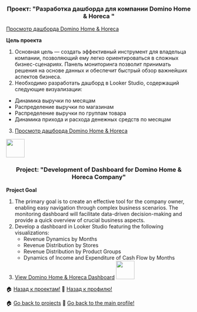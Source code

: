 <h3 align="center">Проект: "Разработка дашборда для компании Domino Home & Horeca "</h3>


<a href="https://lookerstudio.google.com/reporting/ff9828c4-6372-42c0-b6f6-e089580f3797/page/p_rejageegbd"> Просмотр дашборда  Domino Home & Horeca </a>


**Цель проекта**
1. Основная цель — создать эффективный инструмент для владельца компании, позволяющий ему легко ориентироваться в сложных бизнес-сценариях. Панель мониторинга позволит принимать решения на основе данных и обеспечит быстрый обзор важнейших аспектов бизнеса.
2. Необходимо разработать дашборд в Looker Studio, содержащий следующие визуализации:
  - Динамика выручки по месяцам
  - Распределение выручки по магазинам
  - Распределение выручки по группам товара
  - Динамика прихода и расхода денежных средств по месяцам

3.    <a href="https://lookerstudio.google.com/reporting/ff9828c4-6372-42c0-b6f6-e089580f3797/page/p_rejageegbd"> Просмотр дашборда  Domino Home & Horeca </a>
  <img src="https://media.giphy.com/media/VHI6svvhu5xuqzyAoM/giphy.gif" width="50px"/>
</h1>


<h3 align="center">Project: "Development of Dashboard for Domino Home & Horeca Company"</h3>

**Project Goal**
1. The primary goal is to create an effective tool for the company owner, enabling easy navigation through complex business scenarios. The monitoring dashboard will facilitate data-driven decision-making and provide a quick overview of crucial business aspects.
2. Develop a dashboard in Looker Studio featuring the following visualizations:
   - Revenue Dynamics by Months
   - Revenue Distribution by Stores
   - Revenue Distribution by Product Groups
   - Dynamics of Income and Expenditure of Cash Flow by Months
3. [View Domino Home & Horeca Dashboard](https://lookerstudio.google.com/reporting/ff9828c4-6372-42c0-b6f6-e089580f3797/page/p_rejageegbd)
   <img src="https://media.giphy.com/media/VHI6svvhu5xuqzyAoM/giphy.gif" width="50px"/>
</h1>



🏠  <a href="https://github.com/MalykhinViktor/Date_analytics_real_data">Назад к проектам!</a>
:office:  <a href="https://github.com/MalykhinViktor" target="_blank">Назад к профилю!</a>




🏠  <a href="https://github.com/MalykhinViktor/Date_analytics_real_data">Go back to projects</a>
:office:  <a href="https://github.com/MalykhinViktor" target="_blank"> Go back to the main profile!</a>
